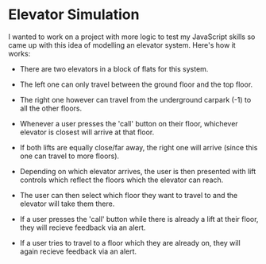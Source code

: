 # Elevator Simulation

I wanted to work on a project with more logic to test my JavaScript skills so came up with this idea of modelling an elevator system. Here's how it works:

* There are two elevators in a block of flats for this system. 

* The left one can only travel between the ground floor and the top floor.

* The right one however can travel from the underground carpark (-1) to all the other floors.

* Whenever a user presses the 'call' button on their floor, whichever elevator is closest will arrive at that floor.

* If both lifts are equally close/far away, the right one will arrive (since this one can travel to more floors).

* Depending on which elevator arrives, the user is then presented with lift controls which reflect the floors which the elevator can reach.

* The user can then select which floor they want to travel to and the elevator will take them there.

* If a user presses the 'call' button while there is already a lift at their floor, they will recieve feedback via an alert.

* If a user tries to travel to a floor which they are already on, they will again recieve feedback via an alert.

